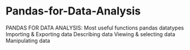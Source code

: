 # Pandas-for-Data-Analysis
PANDAS FOR DATA ANALYSIS:
	Most useful functions
	pandas datatypes
	Importing & Exporting data
	Describing data
	Viewing & selecting data
	Manipulating data

